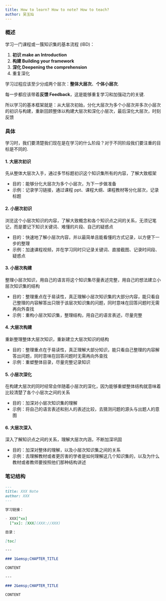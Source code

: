 ```yaml
---
title: How to learn? How to note? How to teach?
author: 吴玉灿
---
```


### 概述

学习一门课程或一簇知识集的基本流程 (IBD)：

1. **初识 make an Introduction**
2. **构建 Building your framework**
3. **深化 Deepening the comprehension**
4. 重复深化

学习过程应该至少分成两个层次：**整体大层次**、**个体小层次**.

每一步都应该带着**反馈 Feedback**，这是能够重复学习和加强动力的关键.

所以学习的基本框架就是：从大层次初始，分化大层次为多个小层次并多次小层次的初识与构建，重新回顾整体以构建大层次和深化小层次，最后深化大层次，时刻反馈

### 具体

学习时，我们要清楚我们现在是在学习的什么阶段？对于不同阶段我们要注重的目标是不同的.

#### 1. 大层次初识

先从整体大层次入手，通过多节标题初识这个知识集所有的内容，了解大致框架

- 目的：能够分化大层次为多个小层次，为下一步做准备
- 示例：记录学习链接，通过课程 ppt、课程大纲、课程教材等分化层次，记录标题

#### 2. 小层次初识

浏览这个小层次知识的内容，了解大致概念和各个知识点之间的关系，无须记笔记，而是要记下知识关键词、难懂的片段、自己的疑惑点

- 目的：快速地了解小层次内容，并以最简单且能看懂的方式记录，以方便下一步的整理
- 示例：加速课程视频，并在学习同时只记录关键词、直接截图、记录时间段、疑惑点

#### 3. 小层次构建

整理小层次知识，用自己的语言将这个知识集尽量表述完整，用自己的想法建立小层次知识集的结构

- 目的：整理重点在于易读性，真正理解小层次知识集的大部分内容，能只看自己整理的内容解答出只限于该层次知识集的问题，同时意味在回答问题时无需再向外查找
- 示例：重构小层次知识集，整理结构，用自己的语言表述，尽量完整

#### 4. 大层次构建

重新整理整体大层次知识，重新建立大层次知识的结构

- 目的：整理重点在于易读性，真正理解大部分知识，能只看自己整理的内容解答出问题，同时意味在回答问题时无需再向外查找
- 示例：重塑整体目录，尽量完整记录知识

#### 5. 小层次深化

在构建大层次的同时经常会伴随着小层次的深化，因为能够重塑整体结构就意味着比较清楚了各个小层次之间的关系

- 目的：加深对小层次知识集的理解
- 示例：将自己的语言表述和别人的表述比较，去猜测问题的源头与出题人的意图

#### 6. 大层次深入

深入了解知识点之间的关系，理解大层次内涵，不断加深巩固

- 目的：加深对整体的理解，以及小层次知识集之间的关系
- 示例：去理解教材或者更厉害的学者是如何理解这几个知识集的，以及为什么教材或者教师要按照他们那种结构讲述

### 笔记结构

```markdown
---
title: XXX Note
author: XXX
---

学习链接：

- XXX[^xx]
  [^xx]: [XXX](XXX://XXX)

目录：

[toc]

---

### 1&emsp;CHAPTER_TITLE

CONTENT

---

### 2&emsp;CHAPTER_TITLE

CONTENT

```
